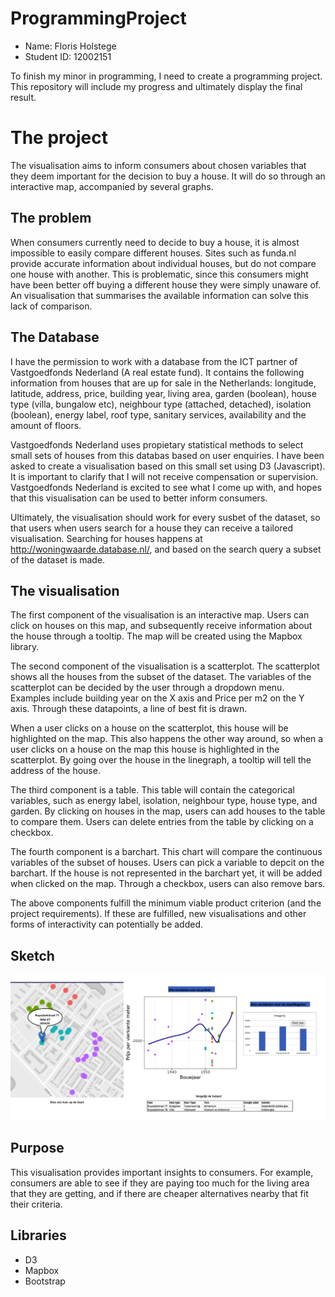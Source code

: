 # ProgrammingProject

* Name: Floris Holstege
* Student ID: 12002151

To finish my minor in programming, I need to create a programming project. 
This repository will include my progress and ultimately display the final result. 

# The project 

The visualisation aims to inform consumers about chosen variables that they deem important for the decision to buy a house. It will do so through an interactive map, accompanied by several graphs. 

## The problem 

When consumers currently need to decide to buy a house, it is almost impossible to easily compare different houses. Sites such as funda.nl provide accurate information about individual houses, but do not compare one house with another. This is problematic, since this consumers might have been better off buying a different house they were simply unaware of. An visualisation that summarises the available information can solve this lack of comparison. 

## The Database 

I have the permission to work with a database from the ICT partner of Vastgoedfonds Nederland (A real estate fund). It contains the following information from houses that are up for sale in the Netherlands: longitude, latitude, address, price, building year, living area, garden (boolean), house type (villa, bungalow etc), neighbour type (attached, detached), isolation (boolean), energy label, roof type, sanitary services, availability and the amount of floors. 

Vastgoedfonds Nederland uses propietary statistical methods to select small sets of houses from this databas based on user enquiries. I have been asked to create a visualisation based on this small set using D3 (Javascript). It is important to clarify that I will not receive compensation or supervision. Vastgoedfonds Nederland is excited to see what I come up with, and hopes that this visualisation can be used to better inform consumers.  

Ultimately, the visualisation should work for every susbet of the dataset, so that users when users search for a house they can receive a tailored visualisation. Searching for houses happens at http://woningwaarde.database.nl/, and based on the search query a subset of the dataset is made. 

## The visualisation 

The first component of the visualisation is an interactive map. Users can click on houses on this map, and subsequently receive information about the house through a tooltip. The map will be created using the Mapbox library. 

The second component of the visualisation is a scatterplot. The scatterplot shows all the houses from the subset of the dataset. The variables of the scatterplot can be decided by the user through a dropdown menu. Examples include building year on the X axis and Price per m2 on the Y axis. Through these datapoints, a line of best fit is drawn.

When a user clicks on a house on the scatterplot, this house will be highlighted on the map. This also happens the other way around, so when a user clicks on a house on the map this house is highlighted in the scatterplot. By going over the house in the linegraph, a tooltip will tell the address of the house. 

The third component is a table. This table will contain the categorical variables, such as energy label, isolation, neighbour type, house type, and garden. By clicking on houses in the map, users can add houses to the table to compare them. Users can delete entries from the table by clicking on a checkbox. 

The fourth component is a barchart. This chart will compare the continuous variables of the subset of houses. Users can pick a variable to depcit on the barchart. If the house is not represented in the barchart yet, it will be added when clicked on the map. Through a checkbox, users can also remove bars.

The above components fulfill the minimum viable product criterion (and the project requirements). If these are fulfilled, new visualisations and other forms of interactivity can potentially be added.

## Sketch 

![sketch](doc/Sketch.png)

## Purpose 

This visualisation provides important insights to consumers. For example, consumers are able to see if they are paying too much for the living area that they are getting, and if there are cheaper alternatives nearby that fit their criteria. 


## Libraries 

* D3
* Mapbox 
* Bootstrap 


















